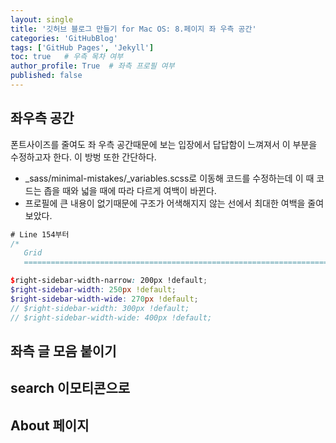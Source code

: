 ```yaml
---
layout: single
title: '깃허브 블로그 만들기 for Mac OS: 8.페이지 좌 우측 공간'
categories: 'GitHubBlog'
tags: ['GitHub Pages', 'Jekyll']
toc: true   # 우측 목차 여부
author_profile: True  # 좌측 프로필 여부
published: false 
---
```

## 좌우측 공간
폰트사이즈를 줄여도 좌 우측 공간때문에 보는 입장에서 답답함이 느껴져서 이 부분을 수정하고자 한다. 이 방벙 또한 간단하다.
- _sass/minimal-mistakes/_variables.scss로 이동해 코드를 수정하는데 이 때 코드는 좁을 때와 넓을 때에 따라 다르게 여백이 바뀐다.
- 프로필에 큰 내용이 없기때문에 구조가 어색해지지 않는 선에서 최대한 여백을 줄여보았다.

```scss
# Line 154부터
/*
   Grid
   ========================================================================== */

$right-sidebar-width-narrow: 200px !default;
$right-sidebar-width: 250px !default;
$right-sidebar-width-wide: 270px !default;
// $right-sidebar-width: 300px !default;
// $right-sidebar-width-wide: 400px !default;
```
## 좌측 글 모음 붙이기

## search 이모티콘으로

## About 페이지
